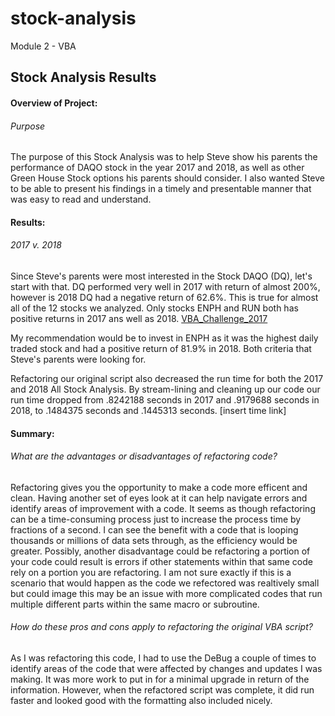 # stock-analysis
Module 2 - VBA 

## Stock Analysis Results

#### **Overview of Project:**
###### *Purpose*	
The purpose of this Stock Analysis was to help Steve show his parents the performance of DAQO stock in the year 2017 and 2018, as well as other Green House Stock options his parents should consider. I also wanted Steve to be able to present his findings in a timely and presentable manner that was easy to read and understand. 
 
#### **Results:**
###### *2017 v. 2018*
Since Steve's parents were most interested in the Stock DAQO (DQ), let's start with that. DQ performed very well in 2017 with return of almost 200%, however is 2018 DQ 	had a negative return of 62.6%. This is true for almost all of the 12 stocks we analyzed. Only stocks ENPH and RUN both has positive returns in 2017 ans well as 2018. 
[VBA_Challenge_2017](https://github.com/allibartlett-27/stock-analysis/blob/main/VBA_Challenge_2017%20(Table).PNG)

My recommendation would be to invest in ENPH as it was the highest daily traded stock and had a positive return of 81.9% in 2018. Both criteria that Steve's parents were looking for. 

Refactoring our original script also decreased the run time for both the 2017 and 2018 All Stock Analysis. By stream-lining and cleaning up our code our run time dropped from .8242188 seconds in 2017 and .9179688 seconds in 2018, to .1484375 seconds and .1445313 seconds. 
[insert time link]
  
#### **Summary:**
###### *What are the advantages or disadvantages of refactoring code?*
Refactoring gives you the opportunity to make a code more efficent and clean. Having another set of eyes look at it can help navigate errors and identify areas of improvement with a code. It seems as though refactoring can be a time-consuming process just to increase the process time by fractions of a second. I can see the benefit with a code that is looping thousands or millions of data sets through, as the efficiency would be greater. Possibly, another disadvantage could be refactoring a portion of your code could result is errors if other statements within that same code rely on a portion you are refactoring.  I am not sure exactly if this is a scenario that would happen as the code we refectored was realtively small but could image this may be an issue with more complicated codes that run multiple different parts within the same macro or subroutine. 

###### *How do these pros and cons apply to refactoring the original VBA script?*
As I was refactoring this code, I had to use the DeBug a couple of times to identify areas of the code that were affected by changes and updates I was making. It was more work to put in for a minimal upgrade in return of the information. However, when the refactored script was complete, it did run faster and looked good with the formatting also included nicely. 
